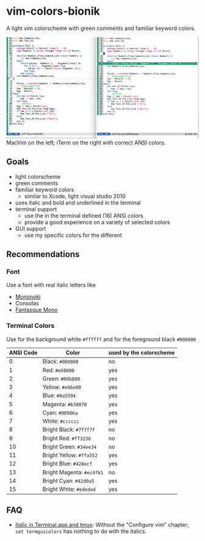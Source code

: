 # vim-colors-bionik
A light vim colorscheme with green comments and familiar keyword colors.

![screenshot](Screenshot.png)
MacVim on the left; iTerm on the right with correct ANSI colors.

## Goals
* light colorscheme
* green comments
* familiar keyword colors 
    - similar to Xcode, light visual studio 2010
* uses italic and bold and underlined in the terminal
* terminal support
    - use the in the terminal defined (16) ANSI colors
    - provide a good experience on a variety of selected colors
* GUI support
    - use my specific colors for the different

## Recommendations
### Font
Use a font with real italic letters like
* [Mononoki](http://madmalik.github.io/mononoki/)
* Consolas
* [Fantasque Mono](https://github.com/belluzj/fantasque-sans)

### Terminal Colors

Use for the background white `#ffffff` and for the foreground black `#000000`

| ANSI Code | Color                     | used by the colorscheme |
|-----------|---------------------------|-------------------------|
| 0         | Black: `#000000`          | no                      |
| 1         | Red: `#e60000`            | yes                     |
| 2         | Green: `#00b800`          | yes                     |
| 3         | Yellow: `#e66e00`         | yes                     |
| 4         | Blue: `#0a5594`           | yes                     |
| 5         | Magenta: `#b30070`        | yes                     |
| 6         | Cyan: `#00986a`           | yes                     |
| 7         | White: `#cccccc`          | yes                     |
| 8         | Bright Black: `#7f7f7f`   | no                      |
| 9         | Bright Red: `#ff3236`     | no                      |
| 10        | Bright Green: `#34ee34`   | no                      |
| 11        | Bright Yellow: `#ffa552`  | yes                     |
| 12        | Bright Blue: `#428ecf`    | yes                     |
| 13        | Bright Magenta: `#ec4fb1` | no                      |
| 14        | Bright Cyan: `#42d0a5`    | yes                     |
| 15        | Bright White: `#ededed`   | yes                     |


## FAQ
* [Italic in Terminal.app and tmux](https://medium.com/@dubistkomisch/how-to-actually-get-italics-and-true-colour-to-work-in-iterm-tmux-vim-9ebe55ebc2be): Without the "Configure vim" chapter;  `set termguicolors` has nothing to do with the italics.
